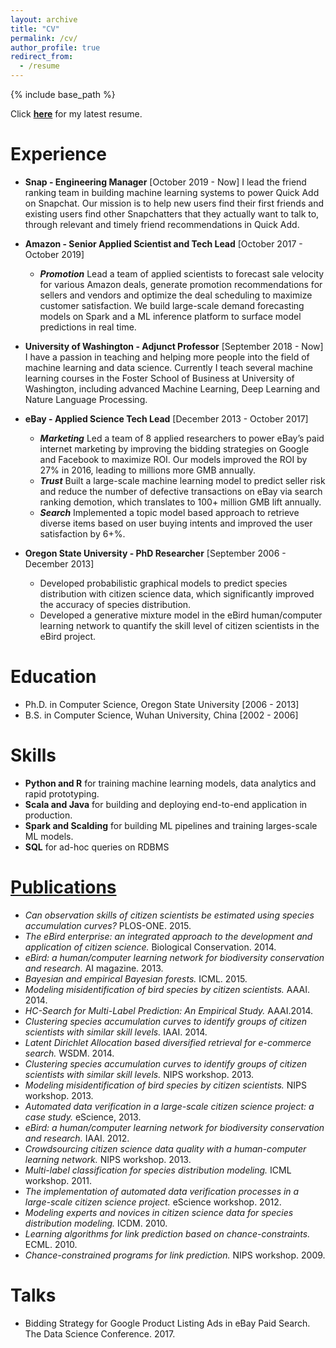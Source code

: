 ```yaml
---
layout: archive
title: "CV"
permalink: /cv/
author_profile: true
redirect_from:
  - /resume
---
```


{% include base_path %}

Click __[here](https://github.com/zariable/zariable.github.io/blob/master/files/resume.pdf)__ for my latest resume.

Experience
======
* __Snap - Engineering Manager__ [October 2019 - Now]
I lead the friend ranking team in building machine learning systems to power Quick Add on Snapchat. Our mission is to help new users find their first friends and existing users find other Snapchatters that they actually want to talk to, through relevant and timely friend recommendations in Quick Add.

* __Amazon - Senior Applied Scientist and Tech Lead__ [October 2017 - October 2019]
  * **_Promotion_** Lead a team of applied scientists to forecast sale velocity for various Amazon deals, generate promotion recommendations for sellers and vendors and optimize the deal scheduling to maximize customer satisfaction. We build large-scale demand forecasting models on Spark and a ML inference platform to surface model predictions in real time.

* __University of Washington - Adjunct Professor__ [September 2018 - Now]
I have a passion in teaching and helping more people into the field of machine learning and data science. Currently I teach several machine learning courses in the Foster School of Business at University of Washington, including advanced Machine Learning, Deep Learning and Nature Language Processing.


* __eBay - Applied Science Tech Lead__ [December 2013 - October 2017]
  * **_Marketing_** Led a team of 8 applied researchers to power eBay’s paid internet marketing by improving the bidding strategies on Google and Facebook to maximize ROI. Our models improved the ROI by 27% in 2016, leading to millions more GMB annually.
  * **_Trust_** Built a large-scale machine learning model to predict seller risk and reduce the number of defective transactions on eBay via search ranking demotion, which translates to 100+ million GMB lift annually.
  * **_Search_** Implemented a topic model based approach to retrieve diverse items based on user buying intents and improved the user satisfaction by 6+%.

* __Oregon State University - PhD Researcher__ [September 2006 - December 2013]
  * Developed probabilistic graphical models to predict species distribution with citizen science data, which significantly improved the accuracy of species distribution.
  * Developed a generative mixture model in the eBird human/computer learning network to quantify the skill level of citizen scientists in the eBird project.

Education
======
* Ph.D. in Computer Science, Oregon State University [2006 - 2013]
* B.S. in Computer Science, Wuhan University, China [2002 - 2006]

Skills
======
* __Python and R__ for training machine learning models, data analytics and rapid prototyping.
* __Scala and Java__ for building and deploying end-to-end application in production.
* __Spark and Scalding__ for building ML pipelines and training larges-scale ML models.
* __SQL__ for ad-hoc queries on RDBMS

[Publications](https://zariable.github.io/publications/)
======
* *Can observation skills of citizen scientists be estimated using species accumulation curves?* PLOS-ONE. 2015.
* *The eBird enterprise: an integrated approach to the development and application of citizen science.* Biological Conservation. 2014.
* *eBird: a human/computer learning network for biodiversity conservation and research.* AI magazine. 2013.
* *Bayesian and empirical Bayesian forests.* ICML. 2015.
* *Modeling misidentification of bird species by citizen scientists.* AAAI. 2014.
* *HC-Search for Multi-Label Prediction: An Empirical Study.* AAAI.2014.
* *Clustering species accumulation curves to identify groups of citizen scientists with similar skill levels.* IAAI. 2014.
* *Latent Dirichlet Allocation based diversified retrieval for e-commerce search.* WSDM. 2014.
* *Clustering species accumulation curves to identify groups of citizen scientists with similar skill levels.* NIPS workshop. 2013.
* *Modeling misidentification of bird species by citizen scientists.* NIPS workshop. 2013.
* *Automated data verification in a large-scale citizen science project: a case study.* eScience, 2013.
* *eBird: a human/computer learning network for biodiversity conservation and research.* IAAI. 2012.
* *Crowdsourcing citizen science data quality with a human-computer learning network.* NIPS workshop. 2013.
* *Multi-label classification for species distribution modeling.* ICML workshop. 2011.
* *The implementation of automated data verification processes in a large-scale citizen science project.* eScience workshop. 2012.
* *Modeling experts and novices in citizen science data for species distribution modeling.* ICDM. 2010.
* *Learning algorithms for link prediction based on chance-constraints.* ECML. 2010.
* *Chance-constrained programs for link prediction.* NIPS workshop. 2009.

Talks
======
* Bidding Strategy for Google Product Listing Ads in eBay Paid Search. The Data Science Conference. 2017.
